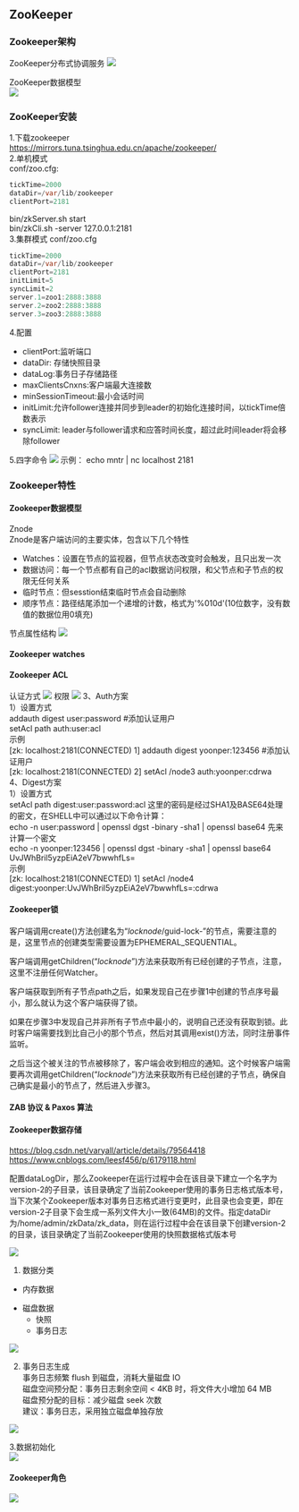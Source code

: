 ## ZooKeeper

### Zookeeper架构
ZooKeeper分布式协调服务
![](assets/ec176ca4.png)

ZooKeeper数据模型  
![](assets/079c0df3.png)

### ZooKeeper安装
1.下载zookeeper  
https://mirrors.tuna.tsinghua.edu.cn/apache/zookeeper/  
2.单机模式  
conf/zoo.cfg:
```java
tickTime=2000
dataDir=/var/lib/zookeeper
clientPort=2181
```
bin/zkServer.sh start  
bin/zkCli.sh -server 127.0.0.1:2181  
3.集群模式
conf/zoo.cfg  
```java
tickTime=2000
dataDir=/var/lib/zookeeper
clientPort=2181
initLimit=5
syncLimit=2
server.1=zoo1:2888:3888
server.2=zoo2:2888:3888
server.3=zoo3:2888:3888
```
4.配置
* clientPort:监听端口  
* dataDir: 存储快照目录  
* dataLog:事务日子存储路径  
* maxClientsCnxns:客户端最大连接数  
* minSessionTimeout:最小会话时间  
* initLimit:允许follower连接并同步到leader的初始化连接时间，以tickTime倍数表示  
* syncLimit: leader与follower请求和应答时间长度，超过此时间leader将会移除follower 

5.四字命令
![](assets/69fb51b8.png)
示例：
echo mntr | nc localhost 2181 
### Zookeeper特性
#### Zookeeper数据模型
Znode  
Znode是客户端访问的主要实体，包含以下几个特性  
* Watches：设置在节点的监视器，但节点状态改变时会触发，且只出发一次
* 数据访问：每一个节点都有自己的acl数据访问权限，和父节点和子节点的权限无任何关系
* 临时节点：但sesstion结束临时节点会自动删除
* 顺序节点：路径结尾添加一个递增的计数，格式为'%010d'(10位数字，没有数值的数据位用0填充)

节点属性结构
![](assets/3b65174a.png)
#### Zookeeper watches

#### Zookeeper ACL
认证方式
![](assets/d0bbc5cf.png)
权限
![](assets/2080b414.png)
3、Auth方案  
1）设置方式  
addauth digest user:password #添加认证用户  
setAcl path auth:user:acl  
示例  
[zk: localhost:2181(CONNECTED) 1] addauth digest yoonper:123456 #添加认证用户  
[zk: localhost:2181(CONNECTED) 2] setAcl /node3 auth:yoonper:cdrwa  
4、Digest方案    
1）设置方式  
setAcl path digest:user:password:acl 
这里的密码是经过SHA1及BASE64处理的密文，在SHELL中可以通过以下命令计算：  
echo -n user:password | openssl dgst -binary -sha1 | openssl base64 
先来计算一个密文  
echo -n yoonper:123456 | openssl dgst -binary -sha1 | openssl base64  
UvJWhBril5yzpEiA2eV7bwwhfLs=  
示例  
[zk: localhost:2181(CONNECTED) 1] setAcl /node4 digest:yoonper:UvJWhBril5yzpEiA2eV7bwwhfLs=:cdrwa  
#### Zookeeper锁
客户端调用create()方法创建名为“_locknode_/guid-lock-”的节点，需要注意的是，这里节点的创建类型需要设置为EPHEMERAL_SEQUENTIAL。

客户端调用getChildren(“_locknode_”)方法来获取所有已经创建的子节点，注意，这里不注册任何Watcher。

客户端获取到所有子节点path之后，如果发现自己在步骤1中创建的节点序号最小，那么就认为这个客户端获得了锁。

如果在步骤3中发现自己并非所有子节点中最小的，说明自己还没有获取到锁。此时客户端需要找到比自己小的那个节点，然后对其调用exist()方法，同时注册事件监听。

之后当这个被关注的节点被移除了，客户端会收到相应的通知。这个时候客户端需要再次调用getChildren(“_locknode_”)方法来获取所有已经创建的子节点，确保自己确实是最小的节点了，然后进入步骤3。
#### ZAB 协议 & Paxos 算法
#### Zookeeper数据存储
https://blog.csdn.net/varyall/article/details/79564418  
https://www.cnblogs.com/leesf456/p/6179118.html

配置dataLogDir，那么Zookeeper在运行过程中会在该目录下建立一个名字为version-2的子目录，该目录确定了当前Zookeeper使用的事务日志格式版本号，当下次某个Zookeeper版本对事务日志格式进行变更时，此目录也会变更，即在version-2子目录下会生成一系列文件大小一致(64MB)的文件。指定dataDir为/home/admin/zkData/zk_data，则在运行过程中会在该目录下创建version-2的目录，该目录确定了当前Zookeeper使用的快照数据格式版本号  

![](assets/d771055a.png)

1. 数据分类  
* 内存数据
- 磁盘数据
  + 快照
  + 事务日志    

![](assets/c63efbc5.png) 

2. 事务日志生成  
事务日志频繁 flush 到磁盘，消耗大量磁盘 IO  
磁盘空间预分配：事务日志剩余空间 < 4KB 时，将文件大小增加 64 MB  
磁盘预分配的目标：减少磁盘 seek 次数  
建议：事务日志，采用独立磁盘单独存放  

![](assets/c85092d6.png)

3.数据初始化  
![](assets/ef080258.png)
#### Zookeeper角色
![](assets/d0e8f23e.png)
